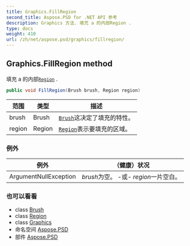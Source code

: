 ```yaml
---
title: Graphics.FillRegion
second_title: Aspose.PSD for .NET API 参考
description: Graphics 方法. 填充 a 的内部Region .
type: docs
weight: 410
url: /zh/net/aspose.psd/graphics/fillregion/
---
```

## Graphics.FillRegion method

填充 a 的内部[`Region`](../../region/) .

```csharp
public void FillRegion(Brush brush, Region region)
```

| 范围 | 类型 | 描述 |
| --- | --- | --- |
| brush | Brush | [`Brush`](../../brush/)这决定了填充的特性。 |
| region | Region | [`Region`](../../region/)表示要填充的区域。 |

### 例外

| 例外 | （健康）状况 |
| --- | --- |
| ArgumentNullException | *brush*为空。 -或- *region*一片空白。 |

### 也可以看看

* class [Brush](../../brush/)
* class [Region](../../region/)
* class [Graphics](../)
* 命名空间 [Aspose.PSD](../../graphics/)
* 部件 [Aspose.PSD](../../../)


